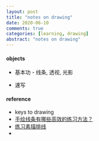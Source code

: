 ```yaml
---
layout: post
title: "notes on drawing"
date: 2020-06-10
comments: true
categories: [learning, drawing]
abstract: "notes on drawing"
---
```


#### objects 
* 基本功 - 线条, 透视, 光影  

* 速写 



#### reference
* keys to drawing  
* [手绘线条有哪些高效的练习方法？](https://zhuanlan.zhihu.com/p/89665739)  
* [练习素描排线](https://www.jianshu.com/p/6b7214800b12)
* []()
